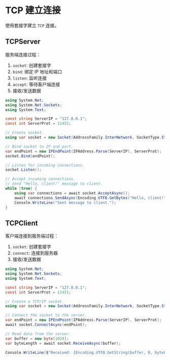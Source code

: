 # TCP 建立连接

使用套接字建立 `TCP` 连接。

## TCPServer

服务端连接过程：

1. `socket`: 创建套接字
2. `bind`: 绑定 IP 地址和端口
3. `listen`: 监听连接
4. `accept`: 等待客户端连接
5. 接收/发送数据

```csharp
using System.Net;
using System.Net.Sockets;
using System.Text;

const string ServerIP = "127.0.0.1";
const int ServerProt = 11451;

// Create socket.
using var socket = new Socket(AddressFamily.InterNetwork, SocketType.Stream, ProtocolType.Tcp);

// Bind socket to IP and port.
var endPoint = new IPEndPoint(IPAddress.Parse(ServerIP), ServerProt);
socket.Bind(endPoint);

// Listen for incoming connections.
socket.Listen();

// Accept incoming connections.
// Send "Hello, client!" message to client.
while (true) {
    using var connections = await socket.AcceptAsync();
    await connections.SendAsync(Encoding.UTF8.GetBytes("Hello, client!"));
    Console.WriteLine("Sent message to client.");
}
```

## TCPClient

客户端连接到服务端过程：

1. `socket`: 创建套接字
2. `connect`: 连接到服务器
3. 接收/发送数据

```csharp
using System.Net;
using System.Net.Sockets;
using System.Text;

const string ServerIP = "127.0.0.1";
const int ServerProt = 11451;

// Create a TCP/IP socket.
using var socket = new Socket(AddressFamily.InterNetwork, SocketType.Stream, ProtocolType.Tcp);

// Connect the socket to the server.
var endPoint = new IPEndPoint(IPAddress.Parse(ServerIP), ServerProt);
await socket.ConnectAsync(endPoint);

// Read data from the server.
var buffer = new byte[1024];
var byteLength = await socket.ReceiveAsync(buffer);

Console.WriteLine($"Received: {Encoding.UTF8.GetString(buffer, 0, byteLength)}");
```
